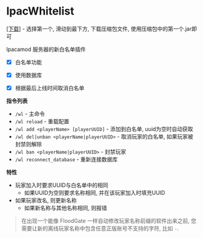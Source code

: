 # IpacWhitelist

[[下载]](https://github.com/ApliNi/IpacWhitelist/actions) - 选择第一个, 滑动到最下方, 下载压缩包文件, 使用压缩包中的第一个.jar即可


Ipacamod 服务器的新白名单插件
- [x] 白名单功能
- [x] 使用数据库
- [x] 根据最后上线时间取消白名单


**指令列表**
- `/wl` - 主命令
- `/wl reload` - 重载配置
- `/wl add <playerName> [playerUUID]` - 添加到白名单, uuid为空时自动获取
- `/wl del|unban <playerName|playerUUID>` - 取消玩家的白名单, 如果玩家被封禁则解除
- `/wl ban <playerName|playerUUID>` - 封禁玩家
- `/wl reconnect_database` - 重新连接数据库


**特性**
- 玩家加入时要求UUID与白名单中的相同
  - 如果UUID为空则要求名称相同, 并在该玩家加入时填充UUID
- 如果玩家改名, 则更新名称
  - 如果新名称与其他名称相同, 则报错

> 在出现一个能像 FloodGate 一样自动修改玩家名称前缀的软件出来之前, 您需要让新的离线玩家名称中包含任意正版账号不支持的字符, 比如 `-`. 